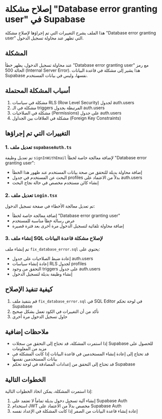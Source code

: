 # إصلاح مشكلة "Database error granting user" في Supabase

هذا الملف يشرح التغييرات التي تم إجراؤها لإصلاح مشكلة "Database error granting user" التي تظهر عند محاولة تسجيل الدخول.

## المشكلة

عند محاولة تسجيل الدخول، يظهر خطأ "Database error granting user" مع رمز الحالة 500 (Internal Server Error). هذا يشير إلى مشكلة في قاعدة البيانات Supabase نفسها، وليس في بيانات المستخدم.

## أسباب المشكلة المحتملة

1. مشكلة في سياسات RLS (Row Level Security) لجدول auth.users
2. مشكلة في الـ triggers المرتبطة بجدول auth.users
3. مشكلة في الصلاحيات (Permissions) على جدول auth.users
4. مشكلة في العلاقات بين الجداول (Foreign Key Constraints)

## التغييرات التي تم إجراؤها

### 1. تعديل ملف `supabaseAuth.ts`

تم تعديل وظيفة `signInWithEmail` لإضافة معالجة خاصة لخطأ "Database error granting user":
- إضافة محاولة بديلة للتحقق من صحة بيانات المستخدم عند ظهور هذا الخطأ
- البحث عن المستخدم في جدول profiles بدلاً من الاعتماد على auth.users
- إنشاء كائن مستخدم مخصص في حالة نجاح البحث

### 2. تعديل ملف `Login.tsx`

تم تعديل معالجة الأخطاء في صفحة تسجيل الدخول:
- إضافة معالجة خاصة لخطأ "Database error granting user"
- عرض رسالة خطأ مناسبة للمستخدم
- إضافة محاولة تلقائية لتسجيل الدخول مرة أخرى بعد فترة قصيرة

### 3. إنشاء ملف SQL لإصلاح مشكلة قاعدة البيانات

تم إنشاء ملف `fix_database_error.sql` يحتوي على:
- إعادة ضبط الصلاحيات على جدول auth.users
- إعادة إنشاء سياسات RLS لجدول profiles
- التحقق من وجود triggers على جدول auth.users
- إنشاء وظيفة بديلة لتسجيل الدخول

## كيفية تنفيذ الإصلاح

1. قم بتنفيذ ملف `fix_database_error.sql` في SQL Editor في لوحة تحكم Supabase
2. تأكد من أن التغييرات في الكود تعمل بشكل صحيح
3. حاول تسجيل الدخول مرة أخرى

## ملاحظات إضافية

- إذا استمرت المشكلة، قد تحتاج إلى التحقق من سجلات Supabase للحصول على مزيد من المعلومات
- قد تحتاج إلى إعادة إنشاء المستخدمين في قاعدة البيانات إذا كانت المشكلة في بيانات المستخدمين نفسها
- قد تحتاج إلى التحقق من إعدادات المصادقة في لوحة تحكم Supabase

## الخطوات التالية

إذا استمرت المشكلة، يمكن اتخاذ الخطوات التالية:

1. إنشاء آلية تسجيل دخول بديلة تماماً لا تعتمد على Supabase Auth
2. استخدام JWT مخصص بدلاً من الاعتماد على Supabase Auth
3. إعادة إنشاء قاعدة البيانات من الصفر إذا كانت المشكلة في الإعداد نفسه
